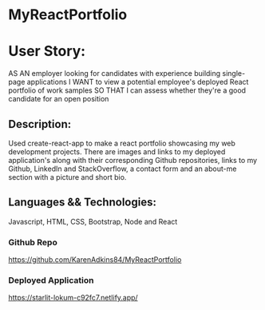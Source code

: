 # MyReactPortfolio

# User Story: 
AS AN employer looking for candidates with experience building single-page applications
I WANT to view a potential employee's deployed React portfolio of work samples
SO THAT I can assess whether they're a good candidate for an open position

## Description: 
Used create-react-app to make a react portfolio showcasing my web development projects. There are images and links to my deployed application's along with their corresponding Github repositories, links to my Github, LinkedIn and StackOverflow, a contact form and an about-me section with a picture and short bio.

## Languages && Technologies: 
Javascript, HTML, CSS, Bootstrap, Node and React

### Github Repo
https://github.com/KarenAdkins84/MyReactPortfolio

### Deployed Application
https://starlit-lokum-c92fc7.netlify.app/
